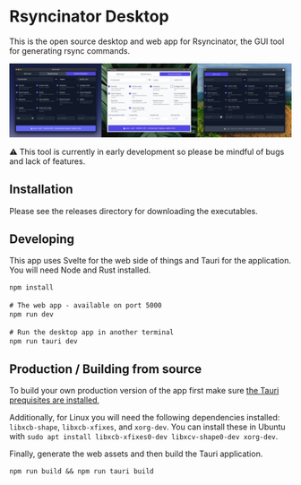# Rsyncinator Desktop

This is the open source desktop and web app for Rsyncinator, the GUI tool for generating rsync commands.

![Rsyncinator Preview on MacOS and Windows 10](/rsyncinator-preview.jpg)

⚠️ This tool is currently in early development so please be mindful of bugs and lack of features.

## Installation

Please see the releases directory for downloading the executables.

## Developing

This app uses Svelte for the web side of things and Tauri for the application. You will need Node and Rust installed.


```
npm install

# The web app - available on port 5000
npm run dev 

# Run the desktop app in another terminal
npm run tauri dev
```

## Production / Building from source

To build your own production version of the app first make sure [the Tauri prequisites are installed](https://tauri.studio/en/docs/getting-started/intro), 

Additionally, for Linux you will need the following dependencies installed: `libxcb-shape`, `libxcb-xfixes`, and `xorg-dev`. You can install these in Ubuntu with `sudo apt install libxcb-xfixes0-dev libxcv-shape0-dev xorg-dev`.

Finally, generate the web assets and then build the Tauri application.

```
npm run build && npm run tauri build
```

